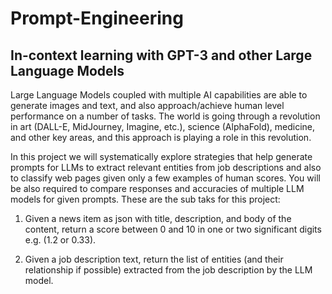 # Prompt-Engineering
## In-context learning with GPT-3 and other Large Language Models

Large Language Models coupled with multiple AI capabilities are able to generate
images and text, and also approach/achieve human level performance on a number of
tasks. The world is going through a revolution in art (DALL-E, MidJourney, Imagine, etc.),
science (AlphaFold), medicine, and other key areas, and this approach is playing a role in
this revolution.

In this project we will systematically explore strategies that help generate prompts
for LLMs to extract relevant entities from job descriptions and also to classify web pages
given only a few examples of human scores. You will be also required to compare
responses and accuracies of multiple LLM models for given prompts. These are the sub taks for this project:

1. Given a news item as json with title, description, and body of the content,
return a score between 0 and 10 in one or two significant digits e.g. (1.2 or
0.33).

2. Given a job description text, return the list of entities (and their relationship
if possible) extracted from the job description by the LLM model.
